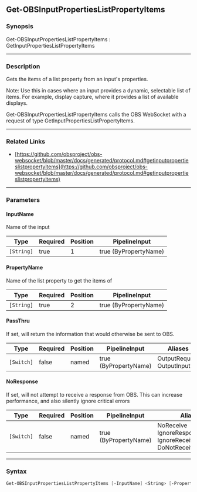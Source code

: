 Get-OBSInputPropertiesListPropertyItems
---------------------------------------




### Synopsis
Get-OBSInputPropertiesListPropertyItems : GetInputPropertiesListPropertyItems



---


### Description

Gets the items of a list property from an input's properties.

Note: Use this in cases where an input provides a dynamic, selectable list of items. For example, display capture, where it provides a list of available displays.


Get-OBSInputPropertiesListPropertyItems calls the OBS WebSocket with a request of type GetInputPropertiesListPropertyItems.



---


### Related Links
* [https://github.com/obsproject/obs-websocket/blob/master/docs/generated/protocol.md#getinputpropertieslistpropertyitems](https://github.com/obsproject/obs-websocket/blob/master/docs/generated/protocol.md#getinputpropertieslistpropertyitems)





---


### Parameters
#### **InputName**

Name of the input






|Type      |Required|Position|PipelineInput        |
|----------|--------|--------|---------------------|
|`[String]`|true    |1       |true (ByPropertyName)|



#### **PropertyName**

Name of the list property to get the items of






|Type      |Required|Position|PipelineInput        |
|----------|--------|--------|---------------------|
|`[String]`|true    |2       |true (ByPropertyName)|



#### **PassThru**

If set, will return the information that would otherwise be sent to OBS.






|Type      |Required|Position|PipelineInput        |Aliases                      |
|----------|--------|--------|---------------------|-----------------------------|
|`[Switch]`|false   |named   |true (ByPropertyName)|OutputRequest<br/>OutputInput|



#### **NoResponse**

If set, will not attempt to receive a response from OBS.
This can increase performance, and also silently ignore critical errors






|Type      |Required|Position|PipelineInput        |Aliases                                                                |
|----------|--------|--------|---------------------|-----------------------------------------------------------------------|
|`[Switch]`|false   |named   |true (ByPropertyName)|NoReceive<br/>IgnoreResponse<br/>IgnoreReceive<br/>DoNotReceiveResponse|





---


### Syntax
```PowerShell
Get-OBSInputPropertiesListPropertyItems [-InputName] <String> [-PropertyName] <String> [-PassThru] [-NoResponse] [<CommonParameters>]
```
